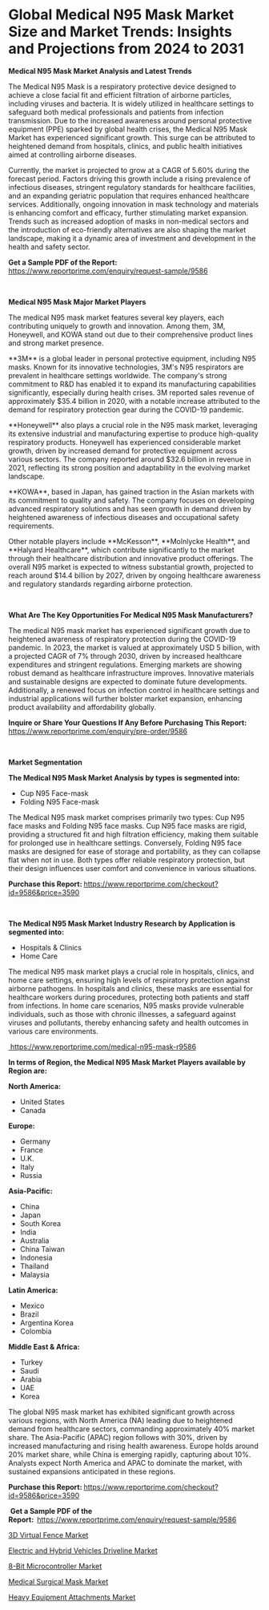 <p><h1>Global Medical N95 Mask Market Size and Market Trends: Insights and Projections from 2024 to 2031</h1></p><p><strong>Medical N95 Mask Market Analysis and Latest Trends</strong></p>
<p><p>The Medical N95 Mask is a respiratory protective device designed to achieve a close facial fit and efficient filtration of airborne particles, including viruses and bacteria. It is widely utilized in healthcare settings to safeguard both medical professionals and patients from infection transmission. Due to the increased awareness around personal protective equipment (PPE) sparked by global health crises, the Medical N95 Mask Market has experienced significant growth. This surge can be attributed to heightened demand from hospitals, clinics, and public health initiatives aimed at controlling airborne diseases.</p><p>Currently, the market is projected to grow at a CAGR of 5.60% during the forecast period. Factors driving this growth include a rising prevalence of infectious diseases, stringent regulatory standards for healthcare facilities, and an expanding geriatric population that requires enhanced healthcare services. Additionally, ongoing innovation in mask technology and materials is enhancing comfort and efficacy, further stimulating market expansion. Trends such as increased adoption of masks in non-medical sectors and the introduction of eco-friendly alternatives are also shaping the market landscape, making it a dynamic area of investment and development in the health and safety sector.</p></p>
<p><strong>Get a Sample PDF of the Report:&nbsp;</strong> <a href="https://www.reportprime.com/enquiry/request-sample/9586">https://www.reportprime.com/enquiry/request-sample/9586</a></p>
<p>&nbsp;</p>
<p><strong>Medical N95 Mask Major Market Players</strong></p>
<p><p>The medical N95 mask market features several key players, each contributing uniquely to growth and innovation. Among them, 3M, Honeywell, and KOWA stand out due to their comprehensive product lines and strong market presence.</p><p>**3M** is a global leader in personal protective equipment, including N95 masks. Known for its innovative technologies, 3M's N95 respirators are prevalent in healthcare settings worldwide. The company's strong commitment to R&D has enabled it to expand its manufacturing capabilities significantly, especially during health crises. 3M reported sales revenue of approximately $35.4 billion in 2020, with a notable increase attributed to the demand for respiratory protection gear during the COVID-19 pandemic.</p><p>**Honeywell** also plays a crucial role in the N95 mask market, leveraging its extensive industrial and manufacturing expertise to produce high-quality respiratory products. Honeywell has experienced considerable market growth, driven by increased demand for protective equipment across various sectors. The company reported around $32.6 billion in revenue in 2021, reflecting its strong position and adaptability in the evolving market landscape.</p><p>**KOWA**, based in Japan, has gained traction in the Asian markets with its commitment to quality and safety. The company focuses on developing advanced respiratory solutions and has seen growth in demand driven by heightened awareness of infectious diseases and occupational safety requirements.</p><p>Other notable players include **McKesson**, **Molnlycke Health**, and **Halyard Healthcare**, which contribute significantly to the market through their healthcare distribution and innovative product offerings. The overall N95 market is expected to witness substantial growth, projected to reach around $14.4 billion by 2027, driven by ongoing healthcare awareness and regulatory standards regarding airborne protection.</p></p>
<p>&nbsp;</p>
<p><strong>What Are The Key Opportunities For Medical N95 Mask Manufacturers?</strong></p>
<p><p>The medical N95 mask market has experienced significant growth due to heightened awareness of respiratory protection during the COVID-19 pandemic. In 2023, the market is valued at approximately USD 5 billion, with a projected CAGR of 7% through 2030, driven by increased healthcare expenditures and stringent regulations. Emerging markets are showing robust demand as healthcare infrastructure improves. Innovative materials and sustainable designs are expected to dominate future developments. Additionally, a renewed focus on infection control in healthcare settings and industrial applications will further bolster market expansion, enhancing product availability and affordability globally.</p></p>
<p><strong>Inquire or Share Your Questions If Any Before Purchasing This Report:</strong> <a href="https://www.reportprime.com/enquiry/pre-order/9586">https://www.reportprime.com/enquiry/pre-order/9586</a></p>
<p>&nbsp;</p>
<p><strong>Market Segmentation</strong></p>
<p><strong>The Medical N95 Mask Market Analysis by types is segmented into:</strong></p>
<p><ul><li>Cup N95 Face-mask</li><li>Folding N95 Face-mask</li></ul></p>
<p><p>The Medical N95 mask market comprises primarily two types: Cup N95 face masks and Folding N95 face masks. Cup N95 face masks are rigid, providing a structured fit and high filtration efficiency, making them suitable for prolonged use in healthcare settings. Conversely, Folding N95 face masks are designed for ease of storage and portability, as they can collapse flat when not in use. Both types offer reliable respiratory protection, but their design influences user comfort and convenience in various situations.</p></p>
<p><strong>Purchase this Report:&nbsp;</strong><a href="https://www.reportprime.com/checkout?id=9586&price=3590">https://www.reportprime.com/checkout?id=9586&price=3590</a></p>
<p>&nbsp;</p>
<p><strong>The Medical N95 Mask Market Industry Research by Application is segmented into:</strong></p>
<p><ul><li>Hospitals & Clinics</li><li>Home Care</li></ul></p>
<p><p>The medical N95 mask market plays a crucial role in hospitals, clinics, and home care settings, ensuring high levels of respiratory protection against airborne pathogens. In hospitals and clinics, these masks are essential for healthcare workers during procedures, protecting both patients and staff from infections. In home care scenarios, N95 masks provide vulnerable individuals, such as those with chronic illnesses, a safeguard against viruses and pollutants, thereby enhancing safety and health outcomes in various care environments.</p></p>
<p><a href="https://www.reportprime.com/medical-n95-mask-r9586">&nbsp;https://www.reportprime.com/medical-n95-mask-r9586</a></p>
<p><strong>In terms of Region, the Medical N95 Mask Market Players available by Region are:</strong></p>
<p>
    <p> <strong> North America: </strong>
        <ul>
            <li>United States</li>
            <li>Canada</li>
        </ul>
        </p> 
    <p> <strong> Europe: </strong>
        <ul>
            <li>Germany</li>
            <li>France</li>
            <li>U.K.</li>
            <li>Italy</li>
            <li>Russia</li>
        </ul>
        </p> 
    <p> <strong> Asia-Pacific: </strong>
        <ul>
            <li>China</li>
            <li>Japan</li>
            <li>South Korea</li>
            <li>India</li>
            <li>Australia</li>
            <li>China Taiwan</li>
            <li>Indonesia</li>
            <li>Thailand</li>
            <li>Malaysia</li>
        </ul>
        </p> 
    <p> <strong> Latin America: </strong>
        <ul>
            <li>Mexico</li>
            <li>Brazil</li>
            <li>Argentina Korea</li>
            <li>Colombia</li>
        </ul>
        </p> 
    <p> <strong> Middle East & Africa: </strong>
        <ul>
            <li>Turkey</li>
            <li>Saudi</li>
            <li>Arabia</li>
            <li>UAE</li>
            <li>Korea</li>
        </ul>
    </p>
    </p>
<p><p>The global N95 mask market has exhibited significant growth across various regions, with North America (NA) leading due to heightened demand from healthcare sectors, commanding approximately 40% market share. The Asia-Pacific (APAC) region follows with 30%, driven by increased manufacturing and rising health awareness. Europe holds around 20% market share, while China is emerging rapidly, capturing about 10%. Analysts expect North America and APAC to dominate the market, with sustained expansions anticipated in these regions.</p></p>
<p><strong>Purchase this Report: </strong><a href="https://www.reportprime.com/checkout?id=9586&price=3590">https://www.reportprime.com/checkout?id=9586&price=3590</a></p>
<p>&nbsp;<strong>Get a Sample PDF of the Report:&nbsp;&nbsp;</strong><a href="https://www.reportprime.com/enquiry/request-sample/9586">https://www.reportprime.com/enquiry/request-sample/9586</a></p>
<p><strong></strong></p>
<p><p><a href="https://medium.com/@caroline.lewis06756/the-3d-virtual-fence-market-is-experiencing-higher-than-anticipated-demand-compared-to-08d15f439871">3D Virtual Fence Market</a></p><p><a href="https://issuu.com/reportprime-2/docs/electric-and-hybrid-vehicles-drivel_67c08a797b7e88">Electric and Hybrid Vehicles Driveline Market</a></p><p><a href="https://medium.com/@caroline.lewis06756/the-8-bit-microcontroller-market-has-grown-significantly-as-a-result-of-several-important-causes-803efae56bad">8-Bit Microcontroller Market</a></p><p><a href="https://github.com/bmorecock/Market-Research-Report-List-5/blob/main/medical-surgical-mask-market.md">Medical Surgical Mask Market</a></p><p><a href="https://www.linkedin.com/pulse/how-heavy-equipment-attachments-market-changing-from-2024-2031-updec?trackingId=GmlkFjs6S%2F%2BfHbheO%2B0AYw%3D%3D">Heavy Equipment Attachments Market</a></p></p>